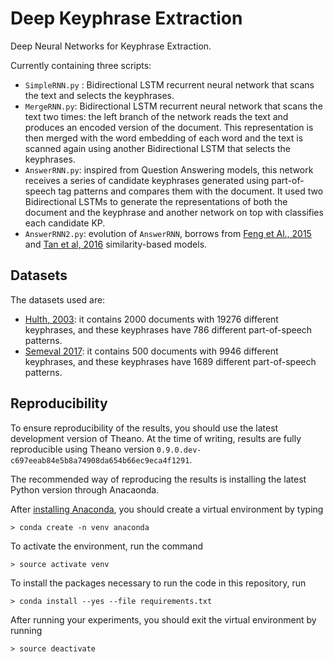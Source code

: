 # Deep Keyphrase Extraction

Deep Neural Networks for Keyphrase Extraction.

Currently containing three scripts:
* `SimpleRNN.py` : Bidirectional LSTM recurrent neural network that scans the text and selects the keyphrases.
* `MergeRNN.py`: Bidirectional LSTM recurrent neural network that scans the text two times: the left branch of the network 
reads the text and produces an encoded version of the document. This representation is then merged with the word embedding
 of each word and the text is scanned again using another Bidirectional LSTM that selects the keyphrases.
* `AnswerRNN.py`: inspired from Question Answering models, this network receives a series of candidate keyphrases
generated using part-of-speech tag patterns and compares them with the document. It used two Bidirectional LSTMs to generate the representations
of both the document and the keyphrase and another network on top with classifies each candidate KP.
* `AnswerRNN2.py`: evolution of `AnswerRNN`, borrows from [Feng et Al., 2015](https://arxiv.org/pdf/1508.01585v2.pdf) 
and [Tan et al, 2016](https://arxiv.org/pdf/1511.04108.pdf) similarity-based models. 

## Datasets

The datasets used are:

* [Hulth, 2003](http://www.aclweb.org/anthology/W03-1028): it contains 2000 documents with 19276 different keyphrases, and these keyphrases have 786 different 
part-of-speech patterns.
* [Semeval 2017](http://aclweb.org/anthology/S17-2091):  it contains 500 documents with 9946 different keyphrases, and these keyphrases have 1689 different 
part-of-speech patterns.


## Reproducibility

To ensure reproducibility of the results, you should use the latest development version of Theano.
At the time of writing, results are fully reproducible using Theano version `0.9.0.dev-c697eeab84e5b8a74908da654b66ec9eca4f1291`.

The recommended way of reproducing the results is installing the latest Python version through Anacaonda.

After [installing Anaconda](https://conda.io/miniconda.html), you should create a virtual environment by typing

```
> conda create -n venv anaconda
```

To activate the environment, run the command
```
> source activate venv
```
To install the packages necessary to run the code in this repository, run 
```
> conda install --yes --file requirements.txt
```
After running your experiments, you should exit the virtual environment by running
```
> source deactivate
```